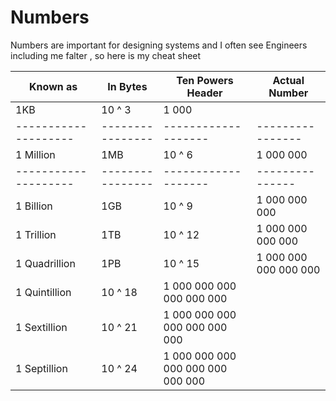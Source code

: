 # Numbers
Numbers are important for designing systems and I often see Engineers including me falter , so here is my cheat sheet



|  Known as         | In Bytes       | Ten Powers Header | Actual Number
--------------------| -------------  | ------------      |---------------   
|                      1KB            | 10 ^ 3            | 1 000 
--------------------|----------------|-------------------|----------------                                    
| 1 Million           | 1MB            | 10 ^ 6            | 1 000 000 
--------------------|----------------|-------------------|---------------
1 Billion           | 1GB            | 10 ^ 9            | 1 000 000 000
1 Trillion          | 1TB            | 10 ^ 12           | 1 000 000 000 000 
1 Quadrillion       | 1PB            | 10 ^ 15           | 1 000 000 000 000 000
1 Quintillion                        | 10 ^ 18           | 1 000 000 000 000 000 000
1 Sextillion                         | 10 ^ 21           | 1 000 000 000 000 000 000 000
1 Septillion                         | 10 ^ 24           | 1 000 000 000 000 000 000 000 000 



